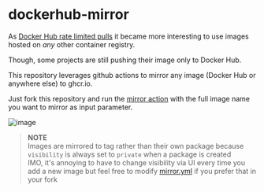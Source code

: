 # dockerhub-mirror

As [Docker Hub rate limited pulls](https://www.docker.com/increase-rate-limits/) it became more interesting to use images hosted on *any* other container registry.

Though, some projects are still pushing their image only to Docker Hub.

This repository leverages github actions to mirror any image (Docker Hub or anywhere else) to ghcr.io.

Just fork this repository and run the [mirror action](https://github.com/fopinappb/dockerhub-mirror/actions/workflows/mirror.yml) with the full image name you want to mirror as input parameter.

![image](https://github.com/fopinappb/dockerhub-mirror/assets/63779195/76df6570-c62c-4464-8e00-7023b36d42cb)


> **NOTE**  
> Images are mirrored to tag rather than their own package because `visibility` is always set to `private` when a package is created  
> IMO, it's annoying to have to change visibility via UI every time you add a new image but feel free to modify [mirror.yml](.github/workflows/mirror.yml) if you prefer that in your fork

